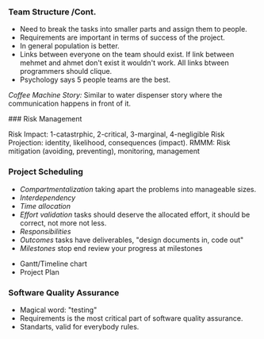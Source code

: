 ### Team Structure /Cont.

- Need to break the tasks into smaller parts and assign them to people.
- Requirements are important in terms of success of the project.
- In general population is better.
- Links between everyone on the team should exist. If link between mehmet and ahmet don't exist it wouldn't work. All links btween programmers should clique.
- Psychology says 5 people teams are the best.

*Coffee Machine Story:* Similar to water dispenser story where the communication happens in front of it.

### Risk Management

Risk Impact: 1-catastrphic, 2-critical, 3-marginal, 4-negligible
Risk Projection: identity, likelihood, consequences (impact).
RMMM: Risk mitigation (avoiding, preventing), monitoring, management

### Project Scheduling

- *Compartmentalization* taking apart the problems into manageable sizes.
- *Interdependency*
- *Time allocation*
- *Effort validation* tasks should deserve the allocated effort, it should be correct, not more not less.
- *Responsibilities*
- *Outcomes* tasks have deliverables, "design documents in, code out"
- *Milestones* stop end review your progress at milestones

* Gantt/Timeline chart
* Project Plan

### Software Quality Assurance

- Magical word: "testing"
- Requirements is the most critical part of software quality assurance.
- Standarts, valid for everybody rules.
